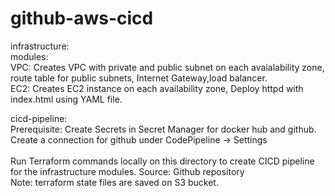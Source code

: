 # github-aws-cicd

infrastructure:<br/>
  modules:<br/>
 	  VPC: Creates VPC with private and public subnet on each avaialability zone,<br/>
 				    route table for public subnets, Internet Gateway,load balancer.<br/>
 		EC2: Creates EC2 instance on each availability zone, Deploy httpd with index.html using YAML file.<br/>
 		
 cicd-pipeline:<br/>
 		Prerequisite: Create Secrets in Secret Manager for docker hub and github.<br/>
 					 Create a connection for github under CodePipeline -> Settings <br/>	
       Run Terraform commands locally on this directory to create CICD pipeline for the infrastructure modules. Source: Github repository				 
 					 Note: terraform state files are saved on S3 bucket.<br/>
           
           
           
 								
